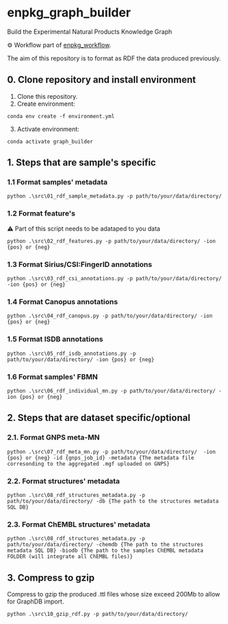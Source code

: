 # enpkg_graph_builder
Build the Experimental Natural Products Knowledge Graph

⚙️ Workflow part of [enpkg_workflow](https://github.com/enpkg/enpkg_workflow).

The aim of this repository is to format as RDF the data produced previously. 
## 0. Clone repository and install environment

1. Clone this repository.
2. Create environment: 
```console 
conda env create -f environment.yml
```
3. Activate environment:  
```console 
conda activate graph_builder
```

## 1. Steps that are sample's specific

### 1.1 Format samples' metadata

```console
python .\src\01_rdf_sample_metadata.py -p path/to/your/data/directory/
```

### 1.2 Format feature's
:warning: Part of this script needs to be adataped to you data
```console
python .\src\02_rdf_features.py -p path/to/your/data/directory/ -ion {pos} or {neg}
```

### 1.3 Format Sirius/CSI:FingerID annotations

```console
python .\src\03_rdf_csi_annotations.py -p path/to/your/data/directory/ -ion {pos} or {neg}
```


### 1.4 Format Canopus annotations

```console
python .\src\04_rdf_canopus.py -p path/to/your/data/directory/ -ion {pos} or {neg}
```


### 1.5 Format ISDB annotations

```console
python .\src\05_rdf_isdb_annotations.py -p path/to/your/data/directory/ -ion {pos} or {neg}
```

### 1.6 Format samples' FBMN

```console
python .\src\06_rdf_individual_mn.py -p path/to/your/data/directory/ -ion {pos} or {neg}
```

## 2. Steps that are dataset specific/optional

### 2.1. Format GNPS meta-MN

```console
python .\src\07_rdf_meta_mn.py -p path/to/your/data/directory/  -ion {pos} or {neg} -id {gnps_job_id} -metadata {The metadata file corresonding to the aggregated .mgf uploaded on GNPS}
```

### 2.2. Format structures' metadata

```console
python .\src\08_rdf_structures_metadata.py -p path/to/your/data/directory/ -db {The path to the structures metadata SQL DB}
```

### 2.3. Format ChEMBL structures' metadata

```console
python .\src\08_rdf_structures_metadata.py -p path/to/your/data/directory/ -chemdb {The path to the structures metadata SQL DB} -biodb {The path to the samples ChEMBL metadata FOLDER (will integrate all ChEMBL files)}
```
## 3. Compress to gzip
Compress to gzip the produced .ttl files whose size exceed 200Mb to allow for GraphDB import.
```console
python .\src\10_gzip_rdf.py -p path/to/your/data/directory/
```

